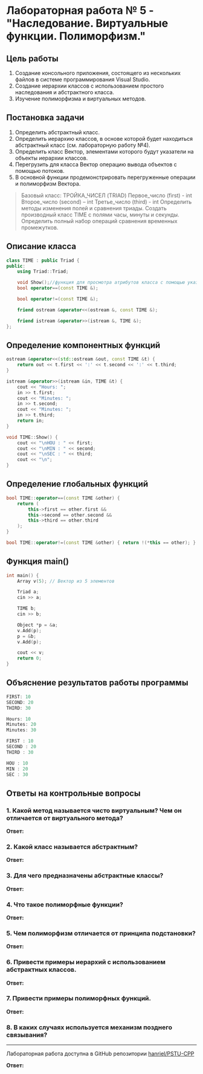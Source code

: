 # Лабораторная работа № 5 - "Наследование. Виртуальные функции. Полиморфизм."

## Цель работы

1. Создание консольного приложения, состоящего из нескольких файлов в системе
   программирования Visual Studio.
2. Создание иерархии классов с использованием простого наследования и абстрактного класса.
3. Изучение полиморфизма и виртуальных методов.

## Постановка задачи

1. Определить абстрактный класс.
2. Определить иерархию классов, в основе которой будет находиться абстрактный класс (см. лабораторную работу №4).
3. Определить класс Вектор, элементами которого будут указатели на объекты иерархии классов.
4. Перегрузить для класса Вектор операцию вывода объектов с помощью потоков.
5. В основной функции продемонстрировать перегруженные операции и полиморфизм Вектора.

> Базовый класс:
> ТРОЙКА_ЧИСЕЛ (TRIAD)
> Первое_число (first) - int
> Второе_число (second) – int
> Третье_число (third) - int
> Определить методы изменения полей и сравнения триады. Создать производный класс TIME с полями часы, минуты и секунды.
> Определить полный набор операций сравнения временных промежутков.

## Описание класса

```c++
class TIME : public Triad {
public:
    using Triad::Triad;

    void Show();//функция для просмотра атрибутов класса с помощью указателя
    bool operator==(const TIME &);

    bool operator!=(const TIME &);

    friend ostream &operator<<(ostream &, const TIME &);

    friend istream &operator>>(istream &, TIME &);
};
```

## Определение компонентных функций

```c++
ostream &operator<<(std::ostream &out, const TIME &t) {
    return out << t.first << ':' << t.second << ':' << t.third;
}

istream &operator>>(istream &in, TIME &t) {
    cout << "Hours: ";
    in >> t.first;
    cout << "Minutes: ";
    in >> t.second;
    cout << "Minutes: ";
    in >> t.third;
    return in;
}

void TIME::Show() {
    cout << "\nHOU : " << first;
    cout << "\nMIN : " << second;
    cout << "\nSEC : " << third;
    cout << "\n";
}
```

## Определение глобальных функций

```c++
bool TIME::operator==(const TIME &other) {
    return (
        this->first == other.first &&
        this->second == other.second &&
        this->third == other.third
    );
}

bool TIME::operator!=(const TIME &other) { return !(*this == other); }
```

## Функция main()

```c++
int main() {
    Array v(5); // Вектор из 5 элементов

    Triad a;
    cin >> a;

    TIME b;
    cin >> b;

    Object *p = &a;
    v.Add(p);
    p = &b;
    v.Add(p);

    cout << v;
    return 0;
}
```

## Объяснение результатов работы программы

```c++
FIRST: 10
SECOND: 20
THIRD: 30

Hours: 10
Minutes: 20
Minutes: 30

FIRST : 10
SECOND : 20
THIRD : 30

HOU : 10
MIN : 20
SEC : 30
```

## Ответы на контрольные вопросы

### 1. Какой метод называется чисто виртуальным? Чем он отличается от виртуального метода?

**Ответ:**

### 2. Какой класс называется абстрактным?

**Ответ:**

### 3. Для чего предназначены абстрактные классы?

**Ответ:**

### 4. Что такое полиморфные функции?

**Ответ:**

### 5. Чем полиморфизм отличается от принципа подстановки?

**Ответ:**

### 6. Привести примеры иерархий с использованием абстрактных классов.

**Ответ:**

### 7. Привести примеры полиморфных функций.

**Ответ:**

### 8. В каких случаях используется механизм позднего связывания?

---
Лабораторная работа доступна в GitHub репозитории [hanriel/PSTU-CPP](https://github.com/hanriel/PSTU-CPP/)


**Ответ:** 
